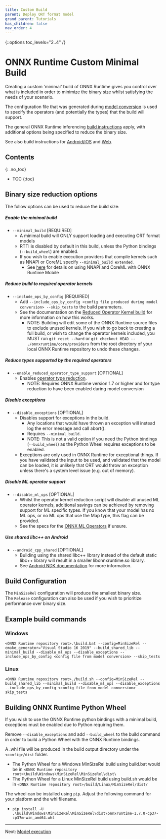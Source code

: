 ```yaml
---
title: Custom Build
parent: Deploy ORT format model
grand_parent: Tutorials
has_children: false
nav_order: 4
---
```

{::options toc_levels="2..4" /}

# ONNX Runtime Custom Minimal Build

Creating a custom 'minimal' build of ONNX Runtime gives you control over what is included in order to minimize the binary size whilst satisfying the needs of your scenario. 

The configuration file that was generated during [model conversion](./model-conversion.md) is used to specify the operators (and potentially the types) that the build will support.

The general ONNX Runtime inferencing [build instructions](../../build/inferencing.md#build-instructions) apply, with additional options being specified to reduce the binary size.

See also build instructions for [Android/iOS](../../build/android-ios.md) and [Web](../../build/web.md).

## Contents
{: .no_toc}

* TOC
{:toc}


## Binary size reduction options

The follow options can be used to reduce the build size:

##### Enable the minimal build
  - `--minimal_build` [REQUIRED] 
    - A minimal build will ONLY support loading and executing ORT format models
    - RTTI is disabled by default in this build, unless the Python bindings (`--build_wheel`) are enabled.
    - If you wish to enable execution providers that compile kernels such as NNAPI or CoreML specify `--minimal_build extended`.
      - See [here](../mobile/using-nnapi-coreml-with-ort-mobile.md) for details on using NNAPI and CoreML with ONNX Runtime Mobile

##### Reduce build to required operator kernels
  - `--include_ops_by_config` [REQUIRED] 
    - Add `--include_ops_by_config <config file produced during model conversion> --skip_tests` to the build parameters.
    - See the documentation on the [Reduced Operator Kernel build](../../build/reduced.md) for more information on how this works.
      - NOTE: Building will edit some of the ONNX Runtime source files to exclude unused kernels. If you wish to go back to creating a full build, or wish to change the operator kernels included, you MUST run `git reset --hard` or `git checkout HEAD -- ./onnxruntime/core/providers` from the root directory of your local ONNX Runtime repository to undo these changes.

##### Reduce types supported by the required operators
  - `--enable_reduced_operator_type_support` [OPTIONAL]
    - Enables [operator type reduction](./model-conversion.md#enable-type-reduction).
        - NOTE: Requires ONNX Runtime version 1.7 or higher and for type reduction to have been enabled during model conversion

##### Disable exceptions
  - `--disable_exceptions` [OPTIONAL]
    - Disables support for exceptions in the build.
      - Any locations that would have thrown an exception will instead log the error message and call abort().
      - Requires `--minimal_build`.
      - NOTE: This is not a valid option if you need the Python bindings (`--build_wheel`) as the Python Wheel requires exceptions to be enabled.
    - Exceptions are only used in ONNX Runtime for exceptional things. If you have validated the input to be used, and validated that the model can be loaded, it is unlikely that ORT would throw an exception unless there's a system level issue (e.g. out of memory).

##### Disable ML operator support
  - `--disable_ml_ops` [OPTIONAL]
    - Whilst the operator kernel reduction script will disable all unused ML operator kernels, additional savings can be achieved by removing support for ML specific types. If you know that your model has no ML ops, or no ML ops that use the Map type, this flag can be provided.
    - See the specs for the [ONNX ML Operators](https://github.com/onnx/onnx/blob/master/docs/Operators-ml.md) if unsure.

##### Use shared libc++ on Android
  - `--android_cpp_shared` [OPTIONAL]
    - Building using the shared libc++ library instead of the default static libc++ library will result in a smaller libonnxruntime.so library.
    - See [Android NDK documentation](https://developer.android.com/ndk/guides/cpp-support) for more information.

## Build Configuration

The `MinSizeRel` configuration will produce the smallest binary size.<br>
The `Release` configuration can also be used if you wish to prioritize performance over binary size.

## Example build commands

### Windows

`<ONNX Runtime repository root>.\build.bat --config=MinSizeRel --cmake_generator="Visual Studio 16 2019" --build_shared_lib --minimal_build --disable_ml_ops --disable_exceptions --include_ops_by_config <config file from model conversion> --skip_tests`

### Linux

`<ONNX Runtime repository root>./build.sh --config=MinSizeRel --build_shared_lib --minimal_build --disable_ml_ops --disable_exceptions --include_ops_by_config <config file from model conversion> --skip_tests`

## Building ONNX Runtime Python Wheel

If you wish to use the ONNX Runtime python bindings with a minimal build, exceptions must be enabled due to Python requiring them.

Remove `--disable_exceptions` and add `--build_wheel` to the build command in order to build a Python Wheel with the ONNX Runtime bindings.

A .whl file will be produced in the build output directory under the `<config>/dist` folder.

  - The Python Wheel for a Windows MinSizeRel build using build.bat would be in `<ONNX Runtime repository root>\build\Windows\MinSizeRel\MinSizeRel\dist\`
  - The Python Wheel for a Linux MinSizeRel build using build.sh would be in `<ONNX Runtime repository root>/build/Linux/MinSizeRel/dist/`

The wheel can be installed using `pip`. Adjust the following command for your platform and the whl filename.
  -  `pip install -U .\build\Windows\MinSizeRel\MinSizeRel\dist\onnxruntime-1.7.0-cp37-cp37m-win_amd64.whl`

------

Next: [Model execution](./model-execution.md)
